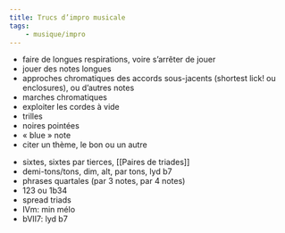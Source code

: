 ```yaml
---
title: Trucs d’impro musicale
tags:
    - musique/impro
---
```


* faire de longues respirations, voire s’arrêter de jouer
* jouer des notes longues
* approches chromatiques des accords sous-jacents (shortest lick! ou enclosures), ou d’autres notes
* marches chromatiques
* exploiter les cordes à vide
* trilles
* noires pointées
* « blue » note
* citer un thème, le bon ou un autre
- sixtes, sixtes par tierces, [[Paires de triades]]
- demi-tons/tons, dim, alt, par tons, lyd b7
- phrases quartales (par 3 notes, par 4 notes)
- 123 ou 1b34
- spread triads
- IVm: min mélo
- bVII7: lyd b7